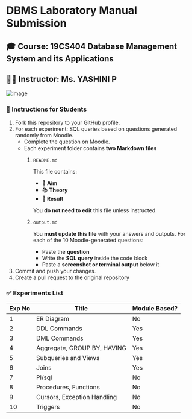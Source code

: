 # DBMS Laboratory Manual Submission

## 🎓 Course: 19CS404 Database Management System and its Applications  
## 🧑‍🏫 Instructor: Ms. YASHINI P 

![image](https://github.com/user-attachments/assets/7e6f9751-b530-4526-9a3d-8e322e3b2e6d)

### 📝 Instructions for Students

1. Fork this repository to your GitHub profile.
2. For each experiment:
   SQL queries based on questions generated randomly from Moodle.
   - Complete the question on Moodle.
   - Each experiment folder contains **two Markdown files**
     1. `README.md`

        This file contains:
         - 🎯 **Aim**
         - 📚 **Theory**
         - 📝 **Result**
        
        You **do not need to edit** this file unless instructed.
      3. `output.md`

         You **must update this file** with your answers and outputs.
         For each of the 10 Moodle-generated questions:
         - Paste the **question**
         - Write the **SQL query** inside the code block
         - Paste a **screenshot or terminal output** below it
3. Commit and push your changes.
4. Create a pull request to the original repository

### ✅ Experiments List

| Exp No | Title                          | Module Based? |
|--------|--------------------------------|---------------|
| 1      | ER Diagram                     | No            |
| 2      | DDL Commands                   | Yes           |
| 3      | DML Commands                   | Yes           |
| 4      | Aggregate, GROUP BY, HAVING   | Yes           |
| 5      | Subqueries and Views          | Yes           |
| 6      | Joins                         | Yes           |
| 7      | Pl/sql                        | No            |
| 8      | Procedures, Functions         | No            |
| 9      | Cursors, Exception Handling   | No            |
| 10     | Triggers                      | No            |
